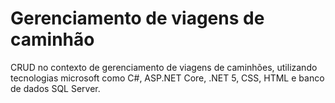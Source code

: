 # Gerenciamento de viagens de caminhão
 CRUD no contexto de gerenciamento de viagens de caminhões, utilizando tecnologias microsoft como C#, ASP.NET Core, .NET 5, CSS, HTML e banco de dados SQL Server.
